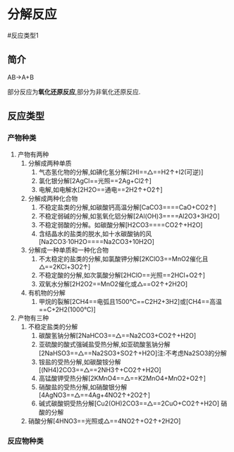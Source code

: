 # 分解反应
#反应类型1

## 简介

AB→A+B

部分反应为**氧化还原反应**,部分为非氧化还原反应.

## 反应类型

### 产物种类

1. 产物有两种
   1. 分解成两种单质
      1. 气态氢化物的分解,如碘化氢分解[2HI==△==H2↑+I2(可逆)]
      2. 氯化银分解[2AgCl==光照==2Ag+Cl2↑]
      3. 电解,如电解水[2H2O==通电==2H2↑+O2↑]
   2. 分解成两种化合物
      1. 不稳定盐类的分解,如碳酸钙高温分解[CaCO3====CaO+CO2↑]
      2. 不稳定弱碱的分解,如氢氧化铝分解[2Al(OH)3====Al2O3+3H2O]
      3. 不稳定弱酸的分解。如碳酸分解[H2CO3====CO2↑+H2O]
      4. 含结晶水的盐类的脱水,如十水碳酸钠的风[Na2CO3·10H2O====Na2CO3+10H2O]
   3. 分解成一种单质和一种化合物
      1. 不太稳定的盐类的分解,如氯酸钾分解[2KClO3==MnO2催化且△==2KCl+3O2↑]
      2. 不稳定酸的分解,如次氯酸分解[2HClO==光照==2HCl+O2↑]
      3. 双氧水分解[2H2O2==MnO2催化或△==O2↑+2H2O]
   4. 有机物的分解
      1. 甲烷的裂解[2CH4==电弧且1500℃==C2H2+3H2]或[CH4==高温==C+2H2(1000℃)]
2. 产物有三种
   1. 不稳定盐类的分解
      1. 碳酸氢钠分解[2NaHCO3==△==Na2CO3+CO2↑+H2O]
      2. 亚硫酸的酸式强碱盐受热分解,如亚硫酸氢钠分解[2NaHSO3==△==Na2SO3+SO2↑+H2O]注:不考虑Na2SO3的分解
      3. 铵盐的受热分解,如碳酸铵分解[(NH4)2CO3==△==2NH3↑+CO2↑+H2O]
      4. 高锰酸钾受热分解[2KMnO4==△==K2MnO4+MnO2+O2↑]
      5. 硝酸盐的受热分解,如硝酸银分解[4AgNO3==△==4Ag+4NO2↑+2O2↑]
      6. 碱式碳酸铜受热分解[Cu2(OH)2CO3==△==2CuO+CO2↑+H2O]
         硝酸的分解
   2. 硝酸分解[4HNO3==光照或△==4NO2↑+O2↑+2H2O]

### 反应物种类


